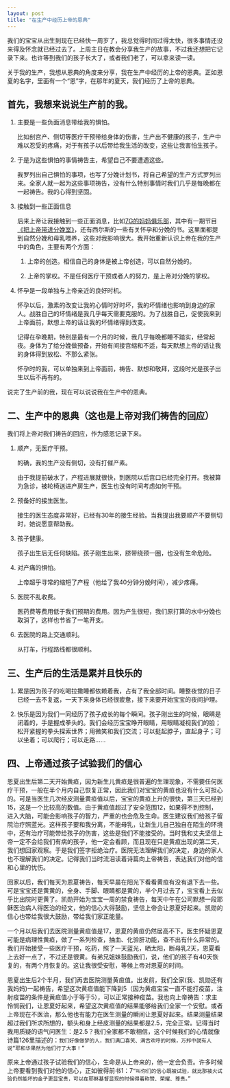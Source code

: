 ```yaml
---
layout: post
title: "在生产中经历上帝的恩典"
---
```


我们的宝宝从出生到现在已经快一周岁了，我总觉得时间过得太快，很多事情还没来得及怀念就已经过去了。上周主日在教会分享我生产的故事，不过我还想把它记录下来。也许等到我们的孩子长大了，或者我们老了，可以拿来读一读。

关于我的生产，我想从恩典的角度来分享，我在生产中经历的上帝的恩典。正如恩夏的名字，里面有一个“恩”字，在那年的夏天，我们经历了上帝的恩典。

## 首先，我想来说说生产前的我。

1.  主要是一些负面消息带给我的惧怕。

	比如剖宫产、侧切等医疗干预带给身体的伤害，生产出不健康的孩子，生产中难以忍受的疼痛，对于有孩子以后带给我生活的改变，这些让我害怕生孩子。

2.  于是为这些惧怕的事情祷告主，希望自己不要遭遇这些。

	我罗列出自己惧怕的事项，也写了分娩计划书，将自己希望的生产方式罗列出来。全家人就一起为这些事项祷告，没有什么特别事情时我们几乎是每晚都在一起祷告。我的心得到坚固。

3.  接触到一些正面信息

	后来上帝让我接触到一些正面消息，比如[7G的妈妈俱乐部](http://www.7g.tv/momclub)，其中有一期节目[《把上帝带进分娩室》](http://7g.tv/zh-hans/679)，还有西尔斯的一些有关怀孕和分娩的书。这里面都提到自然分娩和母乳喂养，这些对我影响很大。我开始重新认识上帝在我的生产中的角色，主要有两个方面：

	1. 上帝的创造。相信自己的身体是被上帝创造，可以自然分娩的。

	2. 上帝的掌权。不是任何医疗干预或者人的努力，是上帝对分娩的掌权。

4.  怀孕是一段单独与上帝亲近的良好时机。

	怀孕以后，激素的改变让我的心情时好时坏，我的坏情绪也影响到身边的家人。战胜自己的坏情绪是我几乎每天需要克服的。为了战胜自己，促使我来到上帝面前，默想上帝的话让我的坏情绪得到改变。

	记得在孕晚期，特别是最有一个月的时候，我几乎每晚都睡不踏实，经常起夜。身体为了给分娩做预备，开始有间接宫缩和不适，每天默想上帝的话让我的身体得到放松、不那么紧张。

	怀孕时的我，可以单独来到上帝面前，祷告、默想和敬拜，这段时光是孩子出生以后不再有的。

说完了生产前的我，现在可以说说我在生产中的恩典。

## 二、生产中的恩典（这也是上帝对我们祷告的回应）

我们将上帝对我们祷告的回应，作为感恩记录下来。

1.  顺产，无医疗干预。

	的确，我的生产没有侧切，没有打催产素。

	由于我提前破水了，产程进展就很快，到医院以后宫口已经完全打开。我被算为急诊，被轮椅送进产房生产，医生也没有时间考虑如何干预。

2.  预备好的接生医生。

	接生的医生态度非常好，已经有30年的接生经验。当我提出我要顺产不要侧切时，她说愿意帮助我。

3. 孩子健康。

	孩子出生后无任何缺陷。孩子刚生出来，脐带绕颈一圈，也没有生命危险。

4.  对产痛的惧怕。
	
	上帝超乎寻常的缩短了产程（他给了我40分钟分娩时间），减少疼痛。

5.  医院不乱收费。
	
	医药费等费用低于我们预期的费用。因为产生很短，我们原打算的水中分娩也取消了，这样也节省了一笔开支。

6.  去医院的路上交通顺利。
	
	从打车，行程路线都很顺利。

## 三、生产后的生活是累并且快乐的

1.  累是因为孩子的吃喝拉撒睡都依赖着我，占有了我全部时间。睡整夜觉的日子已经一去不复返，一天下来身体已经很疲惫，接下来要开始宝宝的夜间护理。

2.  快乐是因为我们一同经历了孩子成长的每个瞬间。孩子刚出生的时候，眼睛是闭着的，手是握成拳头的。我们会经历宝宝睁开眼睛，用眼睛凝视我们的脸；松开紧握的拳头探索世界；用微笑和我们交流；可以挺起脖子，直起身子；可以坐着；可以爬行；可以走路......

## 四、上帝通过孩子试验我们的信心

恩夏出生后第二天开始黄疸，因为新生儿黄疸是很普遍的生理现象，不需要任何医疗干预，一般在半个月内自己恢复正常，因此我们对宝宝的黄疸也没有什么可担心的。可是当医生几次经皮测量黄疸值以后，宝宝的黄疸上升的很快，第三天已经到15，这是一个比较高的数值。由于黄疸值超过了安全范围12，如果得不到控制，进入大脑，可能会影响孩子的智力，严重的也会危及生命。医生建议我们给孩子留院治疗照蓝光。这样孩子要和我分离，不能母乳，让新生儿自己独自在陌生的环境中，还有治疗可能带给孩子的伤害，这些是我们不能接受的。当时我和丈夫坚信上帝一定不会给我们有病的孩子，他一定会看顾，而且现在只是黄疸出现的第二天，我们想回家观察。于是我们签字拒绝治疗。医院无法理解我们的决定，身边的家人也不理解我们的决定。记得我们当时流泪读着诗篇向上帝祷告，表达我们对他的信和心里的忧伤。

回家以后，我们每天为恩夏祷告，每天早晨在阳光下看看黄疸有没有退下去一些。可是宝宝还是黄黄的，全身、手脚、眼睛都是黄的，半个月过去了，宝宝看上去似乎比出院时更黄了。凯勋开始为宝宝一周的禁食祷告，每天中午在公司默想一段耶稣医治病人得医治的经文，他的信心大得鼓励，坚信上帝会让恩夏好起来。凯勋的信心也带给我很大鼓励，带给我们家正能量。

一个月以后我们去医院测量黄疸值是17，恩夏的黄疸仍然居高不下。医生怀疑恩夏可能是病理性黄疸，做了一系列检查，抽血、化验肝功能，查不出有什么异常的。我们开始接受一些医疗干预，吃药，照了一天蓝光，晒太阳，断母乳2天，恩夏看上去好一点了，不过还是很黄。有弟兄姐妹鼓励我们，说，他们的孩子有40天恢复的，有两个月恢复的。这让我很受安慰，等候上帝对恩夏的时间。

恩夏出生后2个半月，我们再去医院测量黄疸值。出发前，我们全家(我、凯勋还有我妈妈)一起祷告，希望这次黄疸值能下降到5（因为黄疸宝宝一直不能打疫苗，注射疫苗的条件是黄疸值小于等于5），可以正常接种疫苗。我也向上帝祷告：求主怜悯我们，让恩夏好起来，希望这次黄疸值的结果能够给我们全家一个安慰。或者上帝现在不医治，那么他也有能力在医生测量的瞬间让恩夏好起来。结果测量结果超过我们所求所想的，额头和身上经皮测量的结果都是2.5，完全正常。记得当时我用质疑的语气问医生：是2.5？我们全家都不敢相信，这个时候我们的心情就像诗篇126里描述的：`我们好像做梦的人，我们满口喜笑、满舌欢呼的时候，万邦中就有人说“耶和华果然为他们行了大事！”` 

原来上帝通过孩子试验我们的信心，生命是从上帝来的，他一定会负责。许多时候上帝要看到我们对他的信心，正如彼得前书1：7`“叫你们的信心既被试验，就比那被火试验仍然能坏的金子更显宝贵，可以在耶稣基督显现的时候得着称赞、荣耀、尊贵。”`










